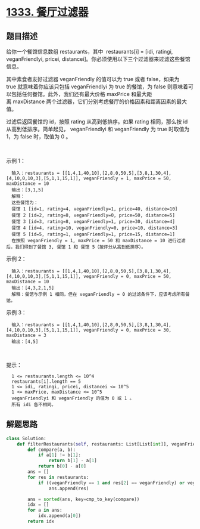 # [1333. 餐厅过滤器](https://leetcode-cn.com/problems/filter-restaurants-by-vegan-friendly-price-and-distance/)

## 题目描述

给你一个餐馆信息数组 restaurants，其中  restaurants[i] = [idi, ratingi, veganFriendlyi, pricei, distancei]。你必须使用以下三个过滤器来过滤这些餐馆信息。

其中素食者友好过滤器 veganFriendly 的值可以为 true 或者 false，如果为 true 就意味着你应该只包括 veganFriendlyi 为 true 的餐馆，为 false 则意味着可以包括任何餐馆。此外，我们还有最大价格 maxPrice 和最大距离 maxDistance 两个过滤器，它们分别考虑餐厅的价格因素和距离因素的最大值。

过滤后返回餐馆的 id，按照 rating 从高到低排序。如果 rating 相同，那么按 id 从高到低排序。简单起见， veganFriendlyi 和 veganFriendly 为 true 时取值为 1，为 false 时，取值为 0 。

 

示例 1：

      输入：restaurants = [[1,4,1,40,10],[2,8,0,50,5],[3,8,1,30,4],[4,10,0,10,3],[5,1,1,15,1]], veganFriendly = 1, maxPrice = 50, maxDistance = 10
      输出：[3,1,5] 
      解释： 
      这些餐馆为：
      餐馆 1 [id=1, rating=4, veganFriendly=1, price=40, distance=10]
      餐馆 2 [id=2, rating=8, veganFriendly=0, price=50, distance=5]
      餐馆 3 [id=3, rating=8, veganFriendly=1, price=30, distance=4]
      餐馆 4 [id=4, rating=10, veganFriendly=0, price=10, distance=3]
      餐馆 5 [id=5, rating=1, veganFriendly=1, price=15, distance=1] 
      在按照 veganFriendly = 1, maxPrice = 50 和 maxDistance = 10 进行过滤后，我们得到了餐馆 3, 餐馆 1 和 餐馆 5（按评分从高到低排序）。 

示例 2：

      输入：restaurants = [[1,4,1,40,10],[2,8,0,50,5],[3,8,1,30,4],[4,10,0,10,3],[5,1,1,15,1]], veganFriendly = 0, maxPrice = 50, maxDistance = 10
      输出：[4,3,2,1,5]
      解释：餐馆与示例 1 相同，但在 veganFriendly = 0 的过滤条件下，应该考虑所有餐馆。

示例 3：

      输入：restaurants = [[1,4,1,40,10],[2,8,0,50,5],[3,8,1,30,4],[4,10,0,10,3],[5,1,1,15,1]], veganFriendly = 0, maxPrice = 30, maxDistance = 3
      输出：[4,5]
 

提示：

      1 <= restaurants.length <= 10^4
      restaurants[i].length == 5
      1 <= idi, ratingi, pricei, distancei <= 10^5
      1 <= maxPrice, maxDistance <= 10^5
      veganFriendlyi 和 veganFriendly 的值为 0 或 1 。
      所有 idi 各不相同。

## 解题思路

```python
class Solution:
    def filterRestaurants(self, restaurants: List[List[int]], veganFriendly: int, maxPrice: int, maxDistance: int) -> List[int]:
        def compare(a, b):
            if a[1] != b[1]:
                return b[1] - a[1]
            return b[0] - a[0]
        ans = []
        for res in restaurants:
            if ((veganFriendly == 1 and res[2] == veganFriendly) or veganFriendly==0) and res[3] <= maxPrice and res[4] <= maxDistance:
                ans.append(res)

        ans = sorted(ans, key=cmp_to_key(compare))
        idx = []
        for a in ans:
            idx.append(a[0])
        return idx
```
